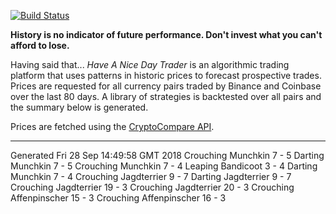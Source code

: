 [![Build Status](https://travis-ci.org/deanturpin/handt.svg?branch=master)](https://travis-ci.org/deanturpin/handt)

**History is no indicator of future performance. Don't invest what you can't
afford to lose.**

Having said that... *Have A Nice Day Trader* is an algorithmic trading platform
that uses patterns in historic prices to forecast prospective trades. Prices
are requested for all currency pairs traded by Binance and Coinbase over the
last 80 days. A library of strategies is backtested over all pairs and the
summary below is generated.

Prices are fetched using the [CryptoCompare
API](https://min-api.cryptocompare.com/).

---

Generated Fri 28 Sep 14:49:58 GMT 2018
Crouching Munchkin 7 - 5
Darting Munchkin 7 - 5
Crouching Munchkin 7 - 4
Leaping Bandicoot 3 - 4
Darting Munchkin 7 - 4
Crouching Jagdterrier 9 - 7
Darting Jagdterrier 9 - 7
Crouching Jagdterrier 19 - 3
Crouching Jagdterrier 20 - 3
Crouching Affenpinscher 15 - 3
Crouching Affenpinscher 16 - 3
